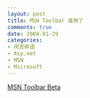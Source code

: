 ```yaml
---
layout: post
title: MSN Toolbar 谁用了
comments: true
date: 2004-01-29
categories:
- 闲言碎语
- Asp.net
- MSN
- Microsoft
---
```


<p><a id="viewpost.ascx_TitleUrl" href="http://toolbar.msn.com/">MSN Toolbar Beta</a></p>				
